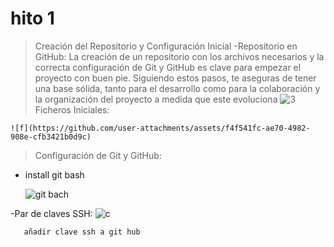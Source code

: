 # hito 1
  >Creación del Repositorio y Configuración Inicial
-Repositorio en GitHub: La creación de un repositorio con los archivos necesarios y la correcta configuración de Git y GitHub es clave para empezar el proyecto con buen pie. Siguiendo estos pasos, te aseguras de tener una base sólida, tanto para el desarrollo como para la colaboración y la organización del proyecto a medida que este evoluciona
    ![3](https://github.com/user-attachments/assets/922fd472-8485-4c78-bed1-5e683336cfe5)
>Ficheros Iniciales:

    ![f](https://github.com/user-attachments/assets/f4f541fc-ae70-4982-908e-cfb3421b0d9c)

>Configuración de Git y GitHub:
  - install git bash
    
    ![git bach](https://github.com/user-attachments/assets/7bc5e093-8975-4110-9c8e-87742ab3fb29)

 -Par de claves SSH:
     ![c](https://github.com/user-attachments/assets/eecc7577-b301-46b9-8160-557304efa707)

       añadir clave ssh a git hub
    
